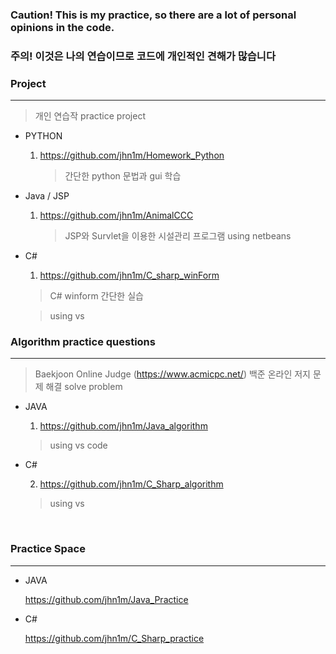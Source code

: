 ### Caution! This is my practice, so there are a lot of personal opinions in the code.
### 주의! 이것은 나의 연습이므로 코드에 개인적인 견해가 많습니다

### Project

---

> 개인 연습작
> practice project

- PYTHON

  1.  https://github.com/jhn1m/Homework_Python
  
      > 간단한 python 문법과 gui 학습 

- Java / JSP

  1. https://github.com/jhn1m/AnimalCCC

     > JSP와 Survlet을 이용한 시설관리 프로그램
     > using netbeans
- C#

  1. https://github.com/jhn1m/C_sharp_winForm
  
    > C# winform 간단한 실습

    > using vs


### Algorithm practice questions

---

> Baekjoon Online Judge (https://www.acmicpc.net/)
> 백준 온라인 저지 문제 해결
> solve problem

- JAVA

  1.  https://github.com/jhn1m/Java_algorithm
  
    > using vs code

- C#

  2.  https://github.com/jhn1m/C_Sharp_algorithm
  
    > using vs
      
<br>


### Practice Space

---

- JAVA

  https://github.com/jhn1m/Java_Practice

- C#

  https://github.com/jhn1m/C_Sharp_practice
